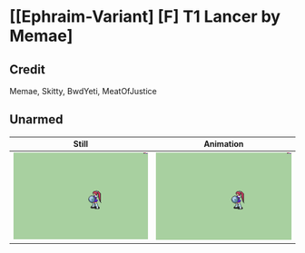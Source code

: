 # [\[Ephraim-Variant\] \[F\] T1 Lancer by Memae]

## Credit

Memae, Skitty, BwdYeti, MeatOfJustice

## Unarmed

| Still | Animation |
| :---: | :-------: |
| ![Unarmed still](./Unarmed_000.png) | ![Unarmed animation](./Unarmed.gif) |
